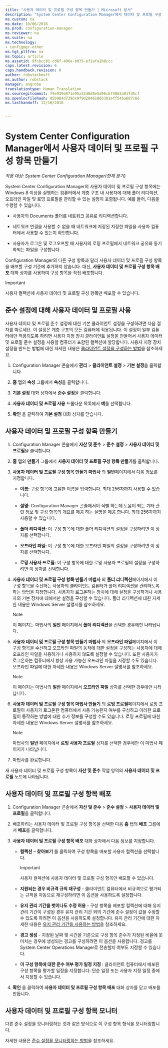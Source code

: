 ```yaml
---
title: "사용자 데이터 및 프로필 구성 항목 만들기 | Microsoft 문서"
description: "System Center Configuration Manager에서 데이터 및 프로필 구성 항목을 사용하여 폴더 리디렉션, 오프라인 파일 및 로밍 프로필을 관리할 수 있습니다."
ms.custom: na
ms.date: 10/06/2016
ms.prod: configuration-manager
ms.reviewer: na
ms.suite: na
ms.technology:
- configmgr-other
ms.tgt_pltfrm: na
ms.topic: article
ms.assetid: 9fcbcc81-cd6f-496e-b075-ef1afa2b8ccc
caps.latest.revision: 6
caps.handback.revision: 0
author: robstackmsft
ms.author: robstack
manager: angrobe
translationtype: Human Translation
ms.sourcegitcommit: f9e939d871e95a3248d8e5d96cb73063a81fd5cf
ms.openlocfilehash: 85b984d739dc9f9d2046186b381eff54ba687c66
ms.lasthandoff: 12/16/2016


---
```


# <a name="create-user-data-and-profiles-configuration-items-in-system-center-configuration-manager"></a>System Center Configuration Manager에서 사용자 데이터 및 프로필 구성 항목 만들기

*적용 대상: System Center Configuration Manager(현재 분기)*

System Center Configuration Manager의 사용자 데이터 및 프로필 구성 항목에는 Windows 8 이상을 실행하는 컴퓨터에서 계층 구조 내 사용자에 대해 폴더 리디렉션, 오프라인 파일 및 로밍 프로필을 관리할 수 있는 설정이 포함됩니다. 예를 들어, 다음을 수행할 수 있습니다.  

-   사용자의 Documents 폴더를 네트워크 공유로 리디렉션합니다.  

-   네트워크 연결을 사용할 수 없을 때 네트워크에 저장된 지정한 파일을 사용자 컴퓨터에서 사용할 수 있는지 확인합니다.  

-   사용자가 로그온 및 로그오프할 때 사용자의 로밍 프로필에서 네트워크 공유와 동기화되는 파일을 구성합니다.  

 Configuration Manager의 다른 구성 항목과 달리 사용자 데이터 및 프로필 구성 항목을 배포할 구성 기준에 추가하지 않습니다. 대신, **사용자 데이터 및 프로필 구성 항목 배포** 대화 상자를 사용하여 구성 항목을 직접 배포합니다.  

> [!IMPORTANT]  
>  사용자 컬렉션에 사용자 데이터 및 프로필 구성 항목만 배포할 수 있습니다.  

## <a name="enable-user-data-and-profiles-for-compliance-settings"></a>준수 설정에 대해 사용자 데이터 및 프로필 사용  
 사용자 데이터 및 프로필 준수 설정에 대한 기본 클라이언트 설정을 구성하려면 다음 절차를 따르세요. 이 설정은 계층 구조의 모든 컴퓨터에 적용됩니다. 이 설정이 일부 컴퓨터에만 적용되도록 하려면 사용자 지정 장치 클라이언트 설정을 만들어서 사용자 데이터 및 프로필 준수 설정을 사용할 컴퓨터가 포함된 컬렉션에 할당합니다. 사용자 지정 장치 설정을 만드는 방법에 대한 자세한 내용은 [클라이언트 설정을 구성하는 방법](../../core/clients/deploy/configure-client-settings.md)을 참조하세요.  

1.  Configuration Manager 콘솔에서 **관리** > **클라이언트 설정** > **기본 설정**을 클릭합니다.  

4.  **홈** 탭의 **속성** 그룹에서 **속성**을 클릭합니다.  

5.  **기본 설정** 대화 상자에서 **준수 설정**을 클릭합니다.  

6.  **사용자 데이터 및 프로필 사용** 드롭다운 목록에서 **예**를 선택합니다.  

7.  **확인** 을 클릭하여 **기본 설정** 대화 상자를 닫습니다.  

## <a name="create-a-user-data-and-profiles-configuration-item"></a>사용자 데이터 및 프로필 구성 항목 만들기  

1.  Configuration Manager 콘솔에서 **자산 및 준수** > **준수 설정** > **사용자 데이터 및 프로필**을 클릭합니다.  

3.  **홈** 탭의 **만들기** 그룹에서 **사용자 데이터 및 프로필 구성 항목 만들기**를 클릭합니다.  

4.  **사용자 데이터 및 프로필 구성 항목 만들기 마법사** 의 **일반**페이지에서 다음 정보를 지정합니다.  

    -   **이름:** 구성 항목에 고유한 이름을 입력합니다. 최대 256자까지 사용할 수 있습니다.  

    -   **설명:** Configuration Manager 콘솔에서이 식별 하는데 도움이 되는 기타 관련 정보 및 구성 항목의 개요를 제공 하는 설명을 제공 합니다. 최대 256자까지 사용할 수 있습니다.  

    -   **폴더 리디렉션:** 이 구성 항목에 대한 폴더 리디렉션의 설정을 구성하려면 이 상자를 선택합니다.  

    -   **오프라인 파일:** 이 구성 항목에 대한 오프라인 파일의 설정을 구성하려면 이 상자를 선택합니다.  

    -   **로밍 사용자 프로필:** 이 구성 항목에 대한 로밍 사용자 프로필의 설정을 구성하려면 이 상자를 선택합니다.  

5.  **사용자 데이터 및 프로필 구성 항목 만들기 마법사** 의 **폴더 리디렉션**페이지에서 이 구성 항목을 수신하는 사용자의 클라이언트 컴퓨터가 폴더 리디렉션을 관리하도록 하는 방법을 지정합니다. 사용자가 로그온하는 장치에 대해 설정을 구성하거나 사용자의 기본 장치에 대해서만 설정을 구성할 수 있습니다. 폴더 리디렉션에 대한 자세한 내용은 Windows Server 설명서를 참조하세요.  

    > [!NOTE]  
    >  이 페이지는 마법사의 **일반** 페이지에서 **폴더 리디렉션**을 선택한 경우에만 나타납니다.  

6.  **사용자 데이터 및 프로필 구성 항목 만들기 마법사** 의 **오프라인 파일**페이지에서 이 구성 항목을 수신하고 오프라인 파일의 동작에 대한 설정을 구성하는 사용자에 대해 오프라인 파일을 사용하거나 사용하지 않도록 설정할 수 있습니다. 또한 사용자가 로그온하는 컴퓨터에서 항상 사용 가능한 오프라인 파일을 지정할 수도 있습니다. 오프라인 파일에 대한 자세한 내용은 Windows Server 설명서를 참조하세요.  

    > [!NOTE]  
    >  이 페이지는 마법사의 **일반** 페이지에서 **오프라인 파일** 상자를 선택한 경우에만 나타납니다.  

7.  **사용자 데이터 및 프로필 구성 항목 마법사 만들기** 의 **로밍 프로필**페이지에서 로밍 프로필이 사용자가 로그온한 컴퓨터에서 사용 가능한지 여부를 구성하고 이러한 프로필이 동작하는 방법에 대한 추가 정보를 구성할 수도 있습니다. 로밍 프로필에 대한 자세한 내용은 Windows Server 설명서를 참조하세요.  

    > [!NOTE]  
    >  마법사의 **일반** 페이지에서 **로밍 사용자 프로필** 상자를 선택한 경우에만 이 마법사 페이지가 나타납니다.  

8.  마법사를 완료합니다.  

 새 사용자 데이터 및 프로필 구성 항목이 **자산 및 준수** 작업 영역의 **사용자 데이터 및 프로필** 노드에 나타납니다.  

## <a name="deploy-a-user-data-and-profiles-configuration-item"></a>사용자 데이터 및 프로필 구성 항목 배포  

1.  Configuration Manager 콘솔에서 **자산 및 준수** > **준수 설정** > **사용자 데이터 및 프로필**을 클릭합니다.  

3.  배포하려는 사용자 데이터 및 프로필 구성 항목을 선택한 다음 **홈** 탭의 **배포** 그룹에서 **배포**를 클릭합니다.  

4.  **사용자 데이터 및 프로필 구성 항목 배포** 대화 상자에서 다음 정보를 지정합니다.  

    -   **컬렉션** – **찾아보기** 를 클릭하여 구성 항목을 배포할 사용자 컬렉션을 선택합니다.  

        > [!IMPORTANT]  
        >  사용자 컬렉션에 사용자 데이터 및 프로필 구성 항목만 배포할 수 있습니다.  

    -   **지원되는 경우 비규격 규칙 재구성** - 클라이언트 컴퓨터에서 비규격으로 평가되는 규칙을 자동으로 재구성하려면 이 옵션을 사용하도록 설정합니다.  

    -   **유지 관리 기간을 벗어나도 수정 허용** - 구성 항목을 배포할 컬렉션에 대해 유지 관리 기간이 구성된 경우 유지 관리 기간 외의 기간에 준수 설정이 값을 수정할 수 있도록 하려면 이 옵션을 사용하도록 설정합니다. 유지 관리 기간에 대한 자세한 내용은 [유지 관리 기간을 사용하는 방법](../../core/clients/manage/collections/use-maintenance-windows.md)을 참조하세요.  

    -   **경고 생성** - 지정된 날짜 및 시간을 기준으로 구성 항목 준수가 지정된 비율에 못 미치는 경우에 생성되는 경고를 구성하려면 이 옵션을 사용합니다. 경고를 System Center Operations Manager로 전송할지 여부도 지정할 수 있습니다.  

    -   **이 구성 항목에 대한 준수 여부 평가 일정 지정** : 클라이언트 컴퓨터에서 배포된 구성 항목을 평가할 일정을 지정합니다. 단순 일정 또는 사용자 지정 일정 중에서 지정할 수 있습니다.  

5.  **확인** 을 클릭하여 **사용자 데이터 및 프로필 구성 항목 배포** 대화 상자를 닫고 배포를 만듭니다.  

## <a name="monitor-a-user-data-and-profiles-configuration-item"></a>사용자 데이터 및 프로필 구성 항목 모니터  
 다른 준수 설정을 모니터링하는 것과 같은 방식으로 이 구성 항목 형식을 모니터링합니다.  

 자세한 내용은 [준수 설정을 모니터링하는 방법](../../compliance/deploy-use/monitor-compliance-settings.md)을 참조하세요.  

